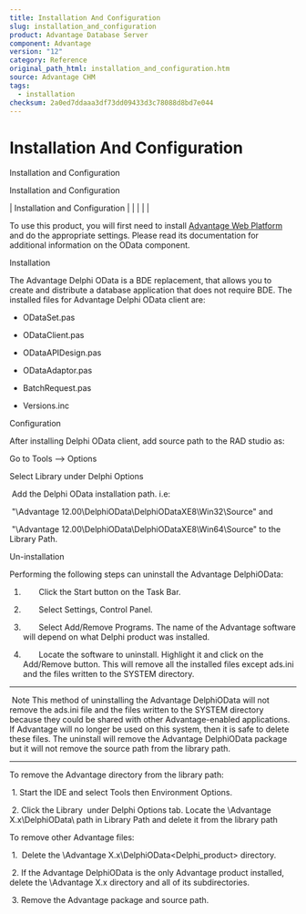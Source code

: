 ```yaml
---
title: Installation And Configuration
slug: installation_and_configuration
product: Advantage Database Server
component: Advantage
version: "12"
category: Reference
original_path_html: installation_and_configuration.htm
source: Advantage CHM
tags:
  - installation
checksum: 2a0ed7ddaaa3df73dd09433d3c78088d8bd7e044
---
```


# Installation And Configuration

Installation and Configuration

Installation and Configuration

| Installation and Configuration |  |  |  |  |

To use this product, you will first need to install [Advantage Web Platform](web_advantage_web_platform.md) and do the appropriate settings. Please read its documentation for additional information on the OData component.

Installation

The Advantage Delphi OData is a BDE replacement, that allows you to create and distribute a database application that does not require BDE. The installed files for Advantage Delphi OData client are:

- ODataSet.pas

- ODataClient.pas

- ODataAPIDesign.pas

- ODataAdaptor.pas

- BatchRequest.pas

- Versions.inc

Configuration

After installing Delphi OData client, add source path to the RAD studio as:

Go to Tools --> Options

Select Library under Delphi Options

 Add the Delphi OData installation path. i.e:

 "<INSTALLDIR>\Advantage 12.00\DelphiOData\DelphiODataXE8\Win32\Source" and

 "<INSTALLDIR>\Advantage 12.00\DelphiOData\DelphiODataXE8\Win64\Source" to the Library Path.

Un-installation

Performing the following steps can uninstall the Advantage DelphiOData:

1.        Click the Start button on the Task Bar.

2.        Select Settings, Control Panel.

3.        Select Add/Remove Programs. The name of the Advantage software will depend on what Delphi product was installed.

4.        Locate the software to uninstall. Highlight it and click on the Add/Remove button. This will remove all the installed files except ads.ini and the files written to the SYSTEM directory.

---

 Note This method of uninstalling the Advantage DelphiOData will not remove the ads.ini file and the files written to the SYSTEM directory because they could be shared with other Advantage-enabled applications. If Advantage will no longer be used on this system, then it is safe to delete these files. The uninstall will remove the Advantage DelphiOData package but it will not remove the source path from the library path.

---

To remove the Advantage directory from the library path:

 1. Start the IDE and select Tools then Environment Options.

 2. Click the Library  under Delphi Options tab. Locate the <INSTALLDIR>\Advantage     X.x\DelphiOData\ path in Library Path and delete it from the library path

To remove other Advantage files:

 1.  Delete the <INSTALLDIR>\Advantage X.x\DelphiOData\<Delphi\_product> directory.

 2. If the Advantage DelphiOData is the only Advantage product installed, delete the <INSTALLDIR>\Advantage X.x directory and all of its subdirectories.

 3. Remove the Advantage package and source path.
